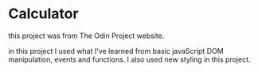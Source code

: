 # Calculator

this project was from The Odin Project website.

in this project I used what I've learned from basic javaScript DOM manipulation, events and functions.
I also used new styling in this project.
